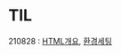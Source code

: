 # TIL
210828 :  [HTML개요](https://github.com/shji023/TIL/blob/main/HTML/outline.md), [환경세팅](https://github.com/shji023/TIL/blob/main/HTML/setting.md)